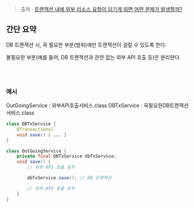 > 출처 : [트랜잭션 내에 외부 리소스 요청이 담기게 되면 어떤 문제가 발생할까?](https://tecoble.techcourse.co.kr/post/2022-09-20-external-in-transaction/)

## 간단 요약

DB 트랜잭션 시, 꼭 필요한 부분(범위)에만 트랜잭션이 걸릴 수 있도록 한다.

불필요한 부분(예를 들어, DB 트랜잭션과 관련 없는 외부 API 호출 등)은 분리한다.

<br><br>

### 예시

OutGoingService : 외부API호출서비스.class
DBTxService : 꼭필요한DB트랜잭션서비스.class

```java
class DBTxService {
    @Transactional
    void save() { ... }
}
```
```java
class OutGoingService {
    private final DBTxService dbTxService;
    void save() { 
        // 외부 API 호출 로직

        dbTxService.save(); // DB 트랜잭션

        // 외부 API 호출 로직
    }    
}
```